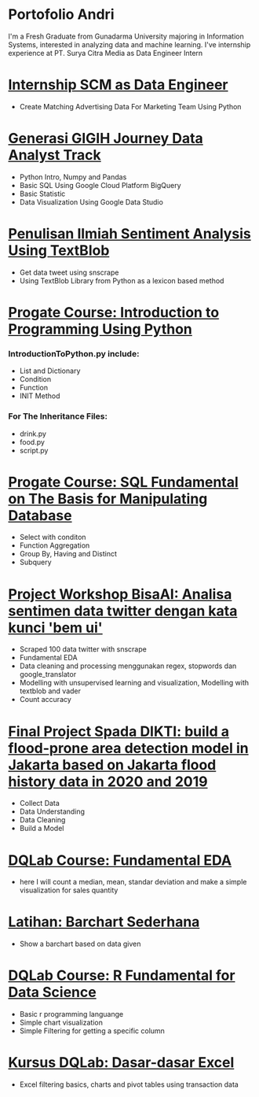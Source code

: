# Portofolio Andri
I'm a Fresh Graduate from Gunadarma University majoring in Information Systems, interested in analyzing data and machine learning. I've internship experience at PT. Surya Citra Media as Data Engineer Intern

# [Internship SCM as Data Engineer](https://github.com/andri748/MatchingDataSCM)
* Create Matching Advertising Data For Marketing Team Using Python

# [Generasi GIGIH Journey Data Analyst Track](https://github.com/andri748/GenerasiGIGIHJourneyDoc)
* Python Intro, Numpy and Pandas
* Basic SQL Using Google Cloud Platform BigQuery
* Basic Statistic
* Data Visualization Using Google Data Studio

# [Penulisan Ilmiah Sentiment Analysis Using TextBlob](https://github.com/andri748/PenulisanIlmiahSentimentAnalysisTextblob)
* Get data tweet using snscrape
* Using TextBlob Library from Python as a lexicon based method 

# [Progate Course: Introduction to Programming Using Python](https://github.com/andri748/Progate-Introduction-to-Python)
### IntroductionToPython.py include:
* List and Dictionary
* Condition
* Function
* INIT Method
### For The Inheritance Files:
* drink.py
* food.py
* script.py

# [Progate Course: SQL Fundamental on The Basis for Manipulating Database](https://github.com/andri748/Progate-SQL-Fundamental-on-The-Basis-for-Manipulating-Data/blob/main/SQLFundamental.sql)
* Select with conditon
* Function Aggregation
* Group By, Having and Distinct
* Subquery

# [Project Workshop BisaAI: Analisa sentimen data twitter dengan kata kunci 'bem ui'](https://github.com/andri748/AnalisaSentimenDataTwitterBemUI)
* Scraped 100 data twitter with snscrape
* Fundamental EDA 
* Data cleaning and processing menggunakan regex, stopwords dan google_translator
* Modelling with unsupervised learning and visualization, Modelling with textblob and vader
* Count accuracy

# [Final Project Spada DIKTI: build a flood-prone area detection model in Jakarta based on Jakarta flood history data in 2020 and 2019](https://github.com/andri748/SpadaDIKTIProjekAkhir)
* Collect Data
* Data Understanding
* Data Cleaning
* Build a Model

# [DQLab Course: Fundamental EDA](https://github.com/andri748/DQLabCourseFundaEDA)
* here I will count a median, mean, standar deviation and make a simple visualization for sales quantity

# [Latihan: Barchart Sederhana](https://github.com/andri748/ITskillsBarchartFunda)
* Show a barchart based on data given

# [DQLab Course: R Fundamental for Data Science](https://github.com/andri748/DQLabCourseFundaRforDS)
* Basic r programming languange
* Simple chart visualization
* Simple Filtering for getting a specific column

# [Kursus DQLab: Dasar-dasar Excel](https://github.com/andri748/BasicExcel)
* Excel filtering basics, charts and pivot tables using transaction data
